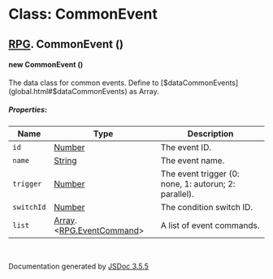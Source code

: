 # Class: CommonEvent

## [RPG](RPG.md).  CommonEvent ()

#### new CommonEvent ()

The data class for common events. Define to [$dataCommonEvents](global.html#$dataCommonEvents) as Array.

##### Properties:

| Name | Type | Description |
| --- | --- | --- |
| `id` | [Number](Number.md) | The event ID. |
| `name` | [String](String.md) | The event name. |
| `trigger` | [Number](Number.md) | The event trigger (0: none, 1: autorun; 2: parallel). |
| `switchId` | [Number](Number.md) | The condition switch ID. |
| `list` | [Array](Array.md).<[RPG.EventCommand](RPG.EventCommand.md)> | A list of event commands. |

<dl>
</dl>


 <br>

  Documentation generated by [JSDoc 3.5.5](https://github.com/jsdoc3/jsdoc)
